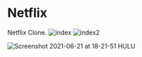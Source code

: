 # Netflix
Netflix Clone.
![index](https://user-images.githubusercontent.com/63330165/122765212-e9e9d600-d2bd-11eb-89e9-2ad5de9fd037.jpg)
![index2](https://user-images.githubusercontent.com/63330165/122765290-fcfca600-d2bd-11eb-9a88-19942834045c.jpg)

![Screenshot 2021-06-21 at 18-21-51 HULU](https://user-images.githubusercontent.com/63330165/122765357-0be35880-d2be-11eb-972f-692e10281baa.png)
